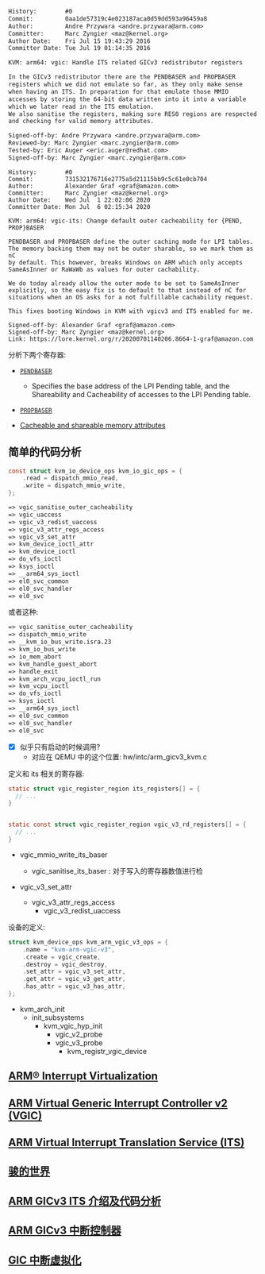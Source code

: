 ```diff
History:        #0
Commit:         0aa1de57319c4e023187aca0d59dd593a96459a8
Author:         Andre Przywara <andre.przywara@arm.com>
Committer:      Marc Zyngier <maz@kernel.org>
Author Date:    Fri Jul 15 19:43:29 2016
Committer Date: Tue Jul 19 01:14:35 2016

KVM: arm64: vgic: Handle ITS related GICv3 redistributor registers

In the GICv3 redistributor there are the PENDBASER and PROPBASER
registers which we did not emulate so far, as they only make sense
when having an ITS. In preparation for that emulate those MMIO
accesses by storing the 64-bit data written into it into a variable
which we later read in the ITS emulation.
We also sanitise the registers, making sure RES0 regions are respected
and checking for valid memory attributes.

Signed-off-by: Andre Przywara <andre.przywara@arm.com>
Reviewed-by: Marc Zyngier <marc.zyngier@arm.com>
Tested-by: Eric Auger <eric.auger@redhat.com>
Signed-off-by: Marc Zyngier <marc.zyngier@arm.com>
```

```dif
History:        #0
Commit:         731532176716e2775a5d21115bb9c5c61e0cb704
Author:         Alexander Graf <graf@amazon.com>
Committer:      Marc Zyngier <maz@kernel.org>
Author Date:    Wed Jul  1 22:02:06 2020
Committer Date: Mon Jul  6 02:15:34 2020

KVM: arm64: vgic-its: Change default outer cacheability for {PEND, PROP}BASER

PENDBASER and PROPBASER define the outer caching mode for LPI tables.
The memory backing them may not be outer sharable, so we mark them as nC
by default. This however, breaks Windows on ARM which only accepts
SameAsInner or RaWaWb as values for outer cachability.

We do today already allow the outer mode to be set to SameAsInner
explicitly, so the easy fix is to default to that instead of nC for
situations when an OS asks for a not fulfillable cachability request.

This fixes booting Windows in KVM with vgicv3 and ITS enabled for me.

Signed-off-by: Alexander Graf <graf@amazon.com>
Signed-off-by: Marc Zyngier <maz@kernel.org>
Link: https://lore.kernel.org/r/20200701140206.8664-1-graf@amazon.com
```

分析下两个寄存器:
- [`PENDBASER`](https://developer.arm.com/documentation/ddi0595/2021-06/External-Registers/GICR-PENDBASER--Redistributor-LPI-Pending-Table-Base-Address-Register)
  - Specifies the base address of the LPI Pending table, and the Shareability and Cacheability of accesses to the LPI Pending table.
- [`PROPBASER`](https://developer.arm.com/documentation/ddi0601/2022-03/External-Registers/GICR-PROPBASER--Redistributor-Properties-Base-Address-Register)


- [Cacheable and shareable memory attributes](https://developer.arm.com/documentation/den0024/a/Memory-Ordering/Memory-attributes/Cacheable-and-shareable-memory-attributes)


## 简单的代码分析
```c
const struct kvm_io_device_ops kvm_io_gic_ops = {
	.read = dispatch_mmio_read,
	.write = dispatch_mmio_write,
};
```

```txt
=> vgic_sanitise_outer_cacheability
=> vgic_uaccess
=> vgic_v3_redist_uaccess
=> vgic_v3_attr_regs_access
=> vgic_v3_set_attr
=> kvm_device_ioctl_attr
=> kvm_device_ioctl
=> do_vfs_ioctl
=> ksys_ioctl
=> __arm64_sys_ioctl
=> el0_svc_common
=> el0_svc_handler
=> el0_svc
```
或者这种:
```txt
=> vgic_sanitise_outer_cacheability
=> dispatch_mmio_write
=> __kvm_io_bus_write.isra.23
=> kvm_io_bus_write
=> io_mem_abort
=> kvm_handle_guest_abort
=> handle_exit
=> kvm_arch_vcpu_ioctl_run
=> kvm_vcpu_ioctl
=> do_vfs_ioctl
=> ksys_ioctl
=> __arm64_sys_ioctl
=> el0_svc_common
=> el0_svc_handler
=> el0_svc
```

- [x] 似乎只有启动的时候调用?
  - 对应在 QEMU 中的这个位置: hw/intc/arm_gicv3_kvm.c

定义和 its 相关的寄存器:
```c
static struct vgic_register_region its_registers[] = {
  // ...
}


static const struct vgic_register_region vgic_v3_rd_registers[] = {
  // ...
}
```


- vgic_mmio_write_its_baser
  - vgic_sanitise_its_baser : 对于写入的寄存器数值进行检


- vgic_v3_set_attr
  - vgic_v3_attr_regs_access
    - vgic_v3_redist_uaccess


设备的定义:
```c
struct kvm_device_ops kvm_arm_vgic_v3_ops = {
	.name = "kvm-arm-vgic-v3",
	.create = vgic_create,
	.destroy = vgic_destroy,
	.set_attr = vgic_v3_set_attr,
	.get_attr = vgic_v3_get_attr,
	.has_attr = vgic_v3_has_attr,
};
```

- kvm_arch_init
  - init_subsystems
    - kvm_vgic_hyp_init
      - vgic_v2_probe
      - vgic_v3_probe
        - kvm_registr_vgic_device


## [ARM® Interrupt Virtualization](http://events17.linuxfoundation.org/sites/events/files/slides/ARM_Interrupt_Virtualization_Przywara.pdf)

## [ARM Virtual Generic Interrupt Controller v2 (VGIC)](https://www.kernel.org/doc/html/latest/virt/kvm/devices/arm-vgic.html)

## [ARM Virtual Interrupt Translation Service (ITS)](https://www.kernel.org/doc/html/latest/virt/kvm/devices/arm-vgic-its.html)

## [骏的世界](http://www.lujun.org.cn/?tag=gic)

## [ARM GICv3 ITS 介绍及代码分析](https://blog.csdn.net/yhb1047818384/article/details/89061672)

## [ARM GICv3 中断控制器](https://blog.csdn.net/yhb1047818384/article/details/86708769)

## [GIC 中断虚拟化](https://zhuanlan.zhihu.com/p/535997324)
